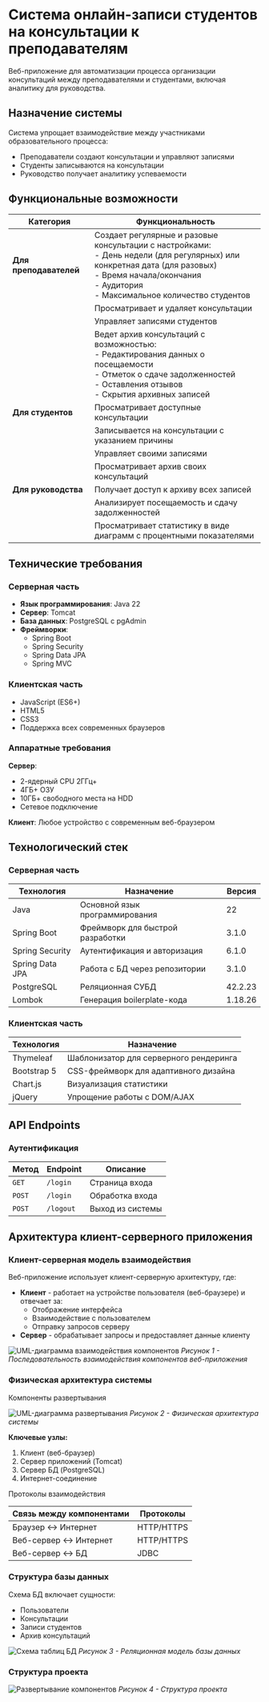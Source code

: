 # Система онлайн-записи студентов на консультации к преподавателям

Веб-приложение для автоматизации процесса организации консультаций между преподавателями и студентами, включая аналитику для руководства.

## Назначение системы

Система упрощает взаимодействие между участниками образовательного процесса:
- Преподаватели создают консультации и управляют записями
- Студенты записываются на консультации
- Руководство получает аналитику успеваемости

## Функциональные возможности

| Категория         | Функциональность |
|-------------------|------------------|
| **Для преподавателей** | Создает регулярные и разовые консультации с настройками: <br>- День недели (для регулярных) или конкретная дата (для разовых) <br>- Время начала/окончания <br>- Аудитория <br>- Максимальное количество студентов |
| | Просматривает и удаляет консультации |
| | Управляет записями студентов |
| | Ведет архив консультаций с возможностью: <br>- Редактирования данных о посещаемости <br>- Отметок о сдаче задолженностей <br>- Оставления отзывов <br>- Скрытия архивных записей |
| **Для студентов** | Просматривает доступные консультации |
| | Записывается на консультации с указанием причины |
| | Управляет своими записями |
| | Просматривает архив своих консультаций |
| **Для руководства** | Получает доступ к архиву всех записей |
| | Анализирует посещаемость и сдачу задолженностей |
| | Просматривает статистику в виде диаграмм с процентными показателями |

## Технические требования

### Серверная часть
- **Язык программирования**: Java 22
- **Сервер**: Tomcat
- **База данных**: PostgreSQL с pgAdmin
- **Фреймворки**:
  - Spring Boot
  - Spring Security
  - Spring Data JPA
  - Spring MVC

### Клиентская часть
- JavaScript (ES6+)
- HTML5
- CSS3
- Поддержка всех современных браузеров

### Аппаратные требования
**Сервер**:
- 2-ядерный CPU 2ГГц+
- 4ГБ+ ОЗУ
- 10ГБ+ свободного места на HDD
- Сетевое подключение

**Клиент**:
Любое устройство с современным веб-браузером

## Технологический стек

### Серверная часть
| Технология | Назначение | Версия |
|------------|------------|--------|
| Java | Основной язык программирования | 22 |
| Spring Boot | Фреймворк для быстрой разработки | 3.1.0 |
| Spring Security | Аутентификация и авторизация | 6.1.0 |
| Spring Data JPA | Работа с БД через репозитории | 3.1.0 |
| PostgreSQL | Реляционная СУБД | 42.2.23 |
| Lombok | Генерация boilerplate-кода | 1.18.26 |

### Клиентская часть
| Технология | Назначение |
|------------|------------|
| Thymeleaf | Шаблонизатор для серверного рендеринга |
| Bootstrap 5 | CSS-фреймворк для адаптивного дизайна |
| Chart.js | Визуализация статистики |
| jQuery | Упрощение работы с DOM/AJAX |

## API Endpoints

### Аутентификация
| Метод | Endpoint | Описание |
|-------|----------|----------|
| `GET` | `/login` | Страница входа |
| `POST` | `/login` | Обработка входа |
| `POST` | `/logout` | Выход из системы |

## Архитектура клиент-серверного приложения

### Клиент-серверная модель взаимодействия

Веб-приложение использует клиент-серверную архитектуру, где:
- **Клиент** - работает на устройстве пользователя (веб-браузере) и отвечает за:
  - Отображение интерфейса
  - Взаимодействие с пользователем
  - Отправку запросов серверу
- **Сервер** - обрабатывает запросы и предоставляет данные клиенту

![UML-диаграмма взаимодействия компонентов](https://raw.githubusercontent.com/dashya19/university-consultations/main/imagefiles/Архитектура.png)
*Рисунок 1 - Последовательность взаимодействия компонентов веб-приложения*

### Физическая архитектура системы

Компоненты развертывания

![UML-диаграмма развертывания](https://raw.githubusercontent.com/dashya19/university-consultations/main/imagefiles/imagefile3.png)
*Рисунок 2 - Физическая архитектура системы*

**Ключевые узлы:**
1. Клиент (веб-браузер)
2. Сервер приложений (Tomcat)
3. Сервер БД (PostgreSQL)
4. Интернет-соединение

Протоколы взаимодействия

| Связь между компонентами | Протоколы |
|--------------------------|-----------|
| Браузер ↔ Интернет | HTTP/HTTPS |
| Веб-сервер ↔ Интернет | HTTP/HTTPS |
| Веб-сервер ↔ БД | JDBC |

### Структура базы данных

Схема БД включает сущности:
- Пользователи
- Консультации
- Записи студентов
- Архив консультаций

![Схема таблиц БД](https://raw.githubusercontent.com/dashya19/university-consultations/main/imagefiles/ДиаграммаКлассов.png)
*Рисунок 3 - Реляционная модель базы данных*

### Структура проекта
![Развертывание компонентов](https://raw.githubusercontent.com/dashya19/university-consultations/main/imagefiles/imagefile1.png)
*Рисунок 4 - Структура проекта*

